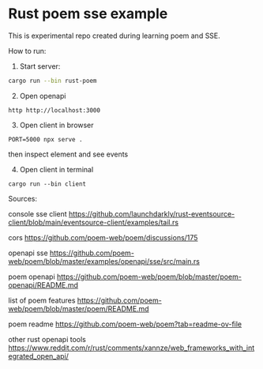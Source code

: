 # Rust poem sse example

This is experimental repo created during learning poem and SSE.

How to run:

1. Start server:

```bash
cargo run --bin rust-poem
```

2. Open openapi

```
http http://localhost:3000
```

3. Open client in browser

```
PORT=5000 npx serve .
```

then inspect element and see events

4. Open client in terminal

```
cargo run --bin client
```

Sources:

console sse client
https://github.com/launchdarkly/rust-eventsource-client/blob/main/eventsource-client/examples/tail.rs

cors
https://github.com/poem-web/poem/discussions/175

openapi sse
https://github.com/poem-web/poem/blob/master/examples/openapi/sse/src/main.rs

poem openapi
https://github.com/poem-web/poem/blob/master/poem-openapi/README.md

list of poem features
https://github.com/poem-web/poem/blob/master/poem/README.md

poem readme
https://github.com/poem-web/poem?tab=readme-ov-file

other rust openapi tools
https://www.reddit.com/r/rust/comments/xannze/web_frameworks_with_integrated_open_api/

